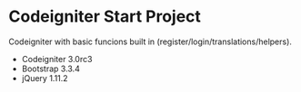 # Codeigniter Start Project

Codeigniter with basic funcions built in (register/login/translations/helpers).

  - Codeigniter 3.0rc3
  - Bootstrap 3.3.4
  - jQuery 1.11.2
